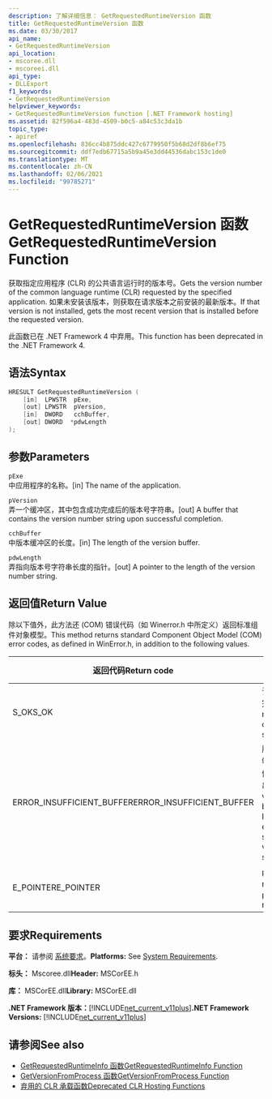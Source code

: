 ```yaml
---
description: 了解详细信息： GetRequestedRuntimeVersion 函数
title: GetRequestedRuntimeVersion 函数
ms.date: 03/30/2017
api_name:
- GetRequestedRuntimeVersion
api_location:
- mscoree.dll
- mscoreei.dll
api_type:
- DLLExport
f1_keywords:
- GetRequestedRuntimeVersion
helpviewer_keywords:
- GetRequestedRuntimeVersion function [.NET Framework hosting]
ms.assetid: 82f596a4-483d-4509-b0c5-a84c53c3da1b
topic_type:
- apiref
ms.openlocfilehash: 836cc4b875ddc427c6779950f5b68d2df8b6ef75
ms.sourcegitcommit: ddf7edb67715a5b9a45e3dd44536dabc153c1de0
ms.translationtype: MT
ms.contentlocale: zh-CN
ms.lasthandoff: 02/06/2021
ms.locfileid: "99785271"
---
```

# <a name="getrequestedruntimeversion-function"></a><span data-ttu-id="ccbca-103">GetRequestedRuntimeVersion 函数</span><span class="sxs-lookup"><span data-stu-id="ccbca-103">GetRequestedRuntimeVersion Function</span></span>

<span data-ttu-id="ccbca-104">获取指定应用程序 (CLR) 的公共语言运行时的版本号。</span><span class="sxs-lookup"><span data-stu-id="ccbca-104">Gets the version number of the common language runtime (CLR) requested by the specified application.</span></span> <span data-ttu-id="ccbca-105">如果未安装该版本，则获取在请求版本之前安装的最新版本。</span><span class="sxs-lookup"><span data-stu-id="ccbca-105">If that version is not installed, gets the most recent version that is installed before the requested version.</span></span>  
  
 <span data-ttu-id="ccbca-106">此函数已在 .NET Framework 4 中弃用。</span><span class="sxs-lookup"><span data-stu-id="ccbca-106">This function has been deprecated in the .NET Framework 4.</span></span>  
  
## <a name="syntax"></a><span data-ttu-id="ccbca-107">语法</span><span class="sxs-lookup"><span data-stu-id="ccbca-107">Syntax</span></span>  
  
```cpp  
HRESULT GetRequestedRuntimeVersion (  
    [in]  LPWSTR  pExe,
    [out] LPWSTR  pVersion,
    [in]  DWORD   cchBuffer,
    [out] DWORD  *pdwLength  
);  
```  
  
## <a name="parameters"></a><span data-ttu-id="ccbca-108">参数</span><span class="sxs-lookup"><span data-stu-id="ccbca-108">Parameters</span></span>  

 `pExe`  
 <span data-ttu-id="ccbca-109">中应用程序的名称。</span><span class="sxs-lookup"><span data-stu-id="ccbca-109">[in] The name of the application.</span></span>  
  
 `pVersion`  
 <span data-ttu-id="ccbca-110">弄一个缓冲区，其中包含成功完成后的版本号字符串。</span><span class="sxs-lookup"><span data-stu-id="ccbca-110">[out] A buffer that contains the version number string upon successful completion.</span></span>  
  
 `cchBuffer`  
 <span data-ttu-id="ccbca-111">中版本缓冲区的长度。</span><span class="sxs-lookup"><span data-stu-id="ccbca-111">[in] The length of the version buffer.</span></span>  
  
 `pdwLength`  
 <span data-ttu-id="ccbca-112">弄指向版本号字符串长度的指针。</span><span class="sxs-lookup"><span data-stu-id="ccbca-112">[out] A pointer to the length of the version number string.</span></span>  
  
## <a name="return-value"></a><span data-ttu-id="ccbca-113">返回值</span><span class="sxs-lookup"><span data-stu-id="ccbca-113">Return Value</span></span>  

 <span data-ttu-id="ccbca-114">除以下值外，此方法还 (COM) 错误代码（如 Winerror.h 中所定义）返回标准组件对象模型。</span><span class="sxs-lookup"><span data-stu-id="ccbca-114">This method returns standard Component Object Model (COM) error codes, as defined in WinError.h, in addition to the following values.</span></span>  
  
|<span data-ttu-id="ccbca-115">返回代码</span><span class="sxs-lookup"><span data-stu-id="ccbca-115">Return code</span></span>|<span data-ttu-id="ccbca-116">说明</span><span class="sxs-lookup"><span data-stu-id="ccbca-116">Description</span></span>|  
|-----------------|-----------------|  
|<span data-ttu-id="ccbca-117">S_OK</span><span class="sxs-lookup"><span data-stu-id="ccbca-117">S_OK</span></span>|<span data-ttu-id="ccbca-118">该方法已成功完成。</span><span class="sxs-lookup"><span data-stu-id="ccbca-118">The method completed successfully.</span></span>|  
|<span data-ttu-id="ccbca-119">ERROR_INSUFFICIENT_BUFFER</span><span class="sxs-lookup"><span data-stu-id="ccbca-119">ERROR_INSUFFICIENT_BUFFER</span></span>|<span data-ttu-id="ccbca-120">版本缓冲区不够大，无法存储版本字符串。</span><span class="sxs-lookup"><span data-stu-id="ccbca-120">The version buffer is not large enough to store the version string.</span></span>|  
|<span data-ttu-id="ccbca-121">E_POINTER</span><span class="sxs-lookup"><span data-stu-id="ccbca-121">E_POINTER</span></span>|<span data-ttu-id="ccbca-122">`pdwLength` 为 null。</span><span class="sxs-lookup"><span data-stu-id="ccbca-122">`pdwLength` is null.</span></span>|  
  
## <a name="requirements"></a><span data-ttu-id="ccbca-123">要求</span><span class="sxs-lookup"><span data-stu-id="ccbca-123">Requirements</span></span>  

 <span data-ttu-id="ccbca-124">**平台：** 请参阅 [系统要求](../../get-started/system-requirements.md)。</span><span class="sxs-lookup"><span data-stu-id="ccbca-124">**Platforms:** See [System Requirements](../../get-started/system-requirements.md).</span></span>  
  
 <span data-ttu-id="ccbca-125">**标头：** Mscoree.dll</span><span class="sxs-lookup"><span data-stu-id="ccbca-125">**Header:** MSCorEE.h</span></span>  
  
 <span data-ttu-id="ccbca-126">**库：** MSCorEE.dll</span><span class="sxs-lookup"><span data-stu-id="ccbca-126">**Library:** MSCorEE.dll</span></span>  
  
 <span data-ttu-id="ccbca-127">**.NET Framework 版本：**[!INCLUDE[net_current_v11plus](../../../../includes/net-current-v11plus-md.md)]</span><span class="sxs-lookup"><span data-stu-id="ccbca-127">**.NET Framework Versions:** [!INCLUDE[net_current_v11plus](../../../../includes/net-current-v11plus-md.md)]</span></span>  
  
## <a name="see-also"></a><span data-ttu-id="ccbca-128">请参阅</span><span class="sxs-lookup"><span data-stu-id="ccbca-128">See also</span></span>

- [<span data-ttu-id="ccbca-129">GetRequestedRuntimeInfo 函数</span><span class="sxs-lookup"><span data-stu-id="ccbca-129">GetRequestedRuntimeInfo Function</span></span>](getrequestedruntimeinfo-function.md)
- [<span data-ttu-id="ccbca-130">GetVersionFromProcess 函数</span><span class="sxs-lookup"><span data-stu-id="ccbca-130">GetVersionFromProcess Function</span></span>](getversionfromprocess-function.md)
- [<span data-ttu-id="ccbca-131">弃用的 CLR 承载函数</span><span class="sxs-lookup"><span data-stu-id="ccbca-131">Deprecated CLR Hosting Functions</span></span>](deprecated-clr-hosting-functions.md)
